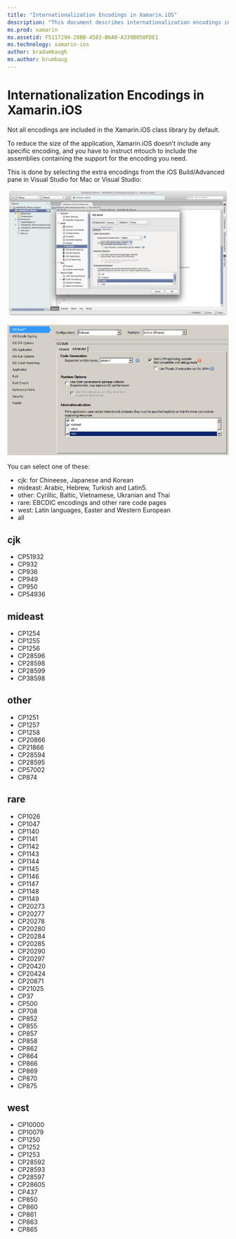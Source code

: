 ```yaml
---
title: "Internationalization Encodings in Xamarin.iOS"
description: "This document describes internationalization encodings in Xamarin.iOS, discussing the available encodings and how to add them to an app."
ms.prod: xamarin
ms.assetid: F5117294-28BB-4583-B6A0-A339B050FDE1
ms.technology: xamarin-ios
author: bradumbaugh
ms.author: brumbaug
---
```


# Internationalization Encodings in Xamarin.iOS

Not all encodings are included in the Xamarin.iOS class library by default.

To reduce the size of the application, Xamarin.iOS doesn't include any specific
encoding, and you have to instruct mtouch to include the assemblies containing
the support for the encoding you need.

This is done by selecting the extra encodings from the iOS Build/Advanced
pane in Visual Studio for Mac or Visual Studio:

 [![](encodings-images/00.png "Selecting the extra encodings")](encodings-images/00.png#lightbox)

 [![](encodings-images/00a.png "Selecting the extra encodings")](encodings-images/00a.png#lightbox)

You can select one of these:

-  cjk: for Chineese, Japanese and Korean
-  mideast: Arabic, Hebrew, Turkish and Latin5.
-  other: Cyrillic, Baltic, Vietnamese, Ukranian and Thai
-  rare: EBCDIC encodings and other rare code pages
-  west: Latin languages, Easter and Western European
-  all


 <a name="cjk" />


## cjk

-  CP51932
-  CP932
-  CP936
-  CP949
-  CP950
-  CP54936


 <a name="mideast" />


## mideast

-  CP1254
-  CP1255
-  CP1256
-  CP28596
-  CP28598
-  CP28599
-  CP38598


 <a name="other" />


## other

-  CP1251
-  CP1257
-  CP1258
-  CP20866
-  CP21866
-  CP28594
-  CP28595
-  CP57002
-  CP874


 <a name="rare" />


## rare

-  CP1026
-  CP1047
-  CP1140
-  CP1141
-  CP1142
-  CP1143
-  CP1144
-  CP1145
-  CP1146
-  CP1147
-  CP1148
-  CP1149
-  CP20273
-  CP20277
-  CP20278
-  CP20280
-  CP20284
-  CP20285
-  CP20290
-  CP20297
-  CP20420
-  CP20424
-  CP20871
-  CP21025
-  CP37
-  CP500
-  CP708
-  CP852
-  CP855
-  CP857
-  CP858
-  CP862
-  CP864
-  CP866
-  CP869
-  CP870
-  CP875


 <a name="west" />


## west

-  CP10000
-  CP10079
-  CP1250
-  CP1252
-  CP1253
-  CP28592
-  CP28593
-  CP28597
-  CP28605
-  CP437
-  CP850
-  CP860
-  CP861
-  CP863
-  CP865

